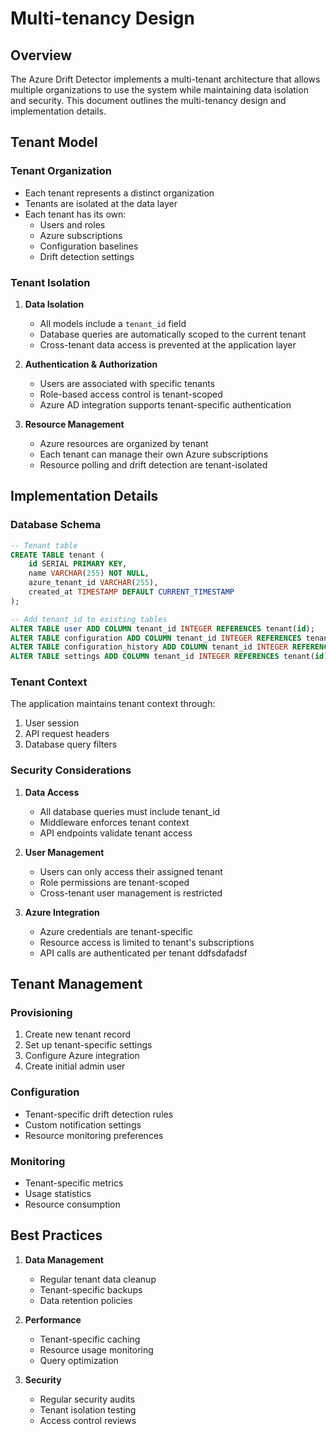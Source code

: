 # Multi-tenancy Design

## Overview

The Azure Drift Detector implements a multi-tenant architecture that allows multiple organizations to use the system while maintaining data isolation and security. This document outlines the multi-tenancy design and implementation details.

## Tenant Model

### Tenant Organization
- Each tenant represents a distinct organization
- Tenants are isolated at the data layer
- Each tenant has its own:
  - Users and roles
  - Azure subscriptions
  - Configuration baselines
  - Drift detection settings

### Tenant Isolation

1. **Data Isolation**
   - All models include a `tenant_id` field
   - Database queries are automatically scoped to the current tenant
   - Cross-tenant data access is prevented at the application layer

2. **Authentication & Authorization**
   - Users are associated with specific tenants
   - Role-based access control is tenant-scoped
   - Azure AD integration supports tenant-specific authentication

3. **Resource Management**
   - Azure resources are organized by tenant
   - Each tenant can manage their own Azure subscriptions
   - Resource polling and drift detection are tenant-isolated

## Implementation Details

### Database Schema

```sql
-- Tenant table
CREATE TABLE tenant (
    id SERIAL PRIMARY KEY,
    name VARCHAR(255) NOT NULL,
    azure_tenant_id VARCHAR(255),
    created_at TIMESTAMP DEFAULT CURRENT_TIMESTAMP
);

-- Add tenant_id to existing tables
ALTER TABLE user ADD COLUMN tenant_id INTEGER REFERENCES tenant(id);
ALTER TABLE configuration ADD COLUMN tenant_id INTEGER REFERENCES tenant(id);
ALTER TABLE configuration_history ADD COLUMN tenant_id INTEGER REFERENCES tenant(id);
ALTER TABLE settings ADD COLUMN tenant_id INTEGER REFERENCES tenant(id);
```

### Tenant Context

The application maintains tenant context through:
1. User session
2. API request headers
3. Database query filters

### Security Considerations

1. **Data Access**
   - All database queries must include tenant_id
   - Middleware enforces tenant context
   - API endpoints validate tenant access

2. **User Management**
   - Users can only access their assigned tenant
   - Role permissions are tenant-scoped
   - Cross-tenant user management is restricted

3. **Azure Integration**
   - Azure credentials are tenant-specific
   - Resource access is limited to tenant's subscriptions
   - API calls are authenticated per tenant
ddfsdafadsf
## Tenant Management

### Provisioning
1. Create new tenant record
2. Set up tenant-specific settings
3. Configure Azure integration
4. Create initial admin user

### Configuration
- Tenant-specific drift detection rules
- Custom notification settings
- Resource monitoring preferences

### Monitoring
- Tenant-specific metrics
- Usage statistics
- Resource consumption

## Best Practices

1. **Data Management**
   - Regular tenant data cleanup
   - Tenant-specific backups
   - Data retention policies

2. **Performance**
   - Tenant-specific caching
   - Resource usage monitoring
   - Query optimization

3. **Security**
   - Regular security audits
   - Tenant isolation testing
   - Access control reviews 